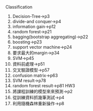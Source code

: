 Classification
1. Decision-Tree->p3
2. divide-and conquer->p4
3. information gain->p12
4. random forest->p21
5. bagging(bootstrap aggregating)->p22
6. boosting->p23
7. support vector machine->p24
8. 要求最大的margin->p34
9. SVM->p45
10. 資料前處理->p51
11. 交叉驗證模型->p57
12. confusion matrix->p63
13. SVM result->p78
14. random forest result->p81
HW3
1. 將課程訓練的模型來來預測->p2
2. 從訓練資料抓幾筆測試->p4
3. 利用隨機森林重新操作->p8